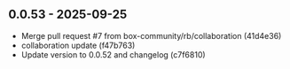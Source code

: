 ## 0.0.53 - 2025-09-25

* Merge pull request #7 from box-community/rb/collaboration (41d4e36)
* collaboration update (f47b763)
* Update version to 0.0.52 and changelog (c7f6810)